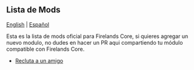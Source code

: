 ## Lista de Mods

[English](./README.md) | [Español](./README-ES.md)

Esta es la lista de mods oficial para Firelands Core, si quieres agregar un nuevo modulo, no dudes en hacer un PR aqui compartiendo tu módulo compatible con Firelands Core.

- [Recluta a un amigo](https://github.com/FirelandsProject/mod-recruit-a-friend)